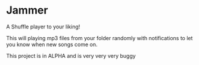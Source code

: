 # Jammer
A Shuffle player to your liking!

This will playing mp3 files from your folder randomly with 
notifications to let you know when new songs come on.

This project is in ALPHA and is very very very buggy

